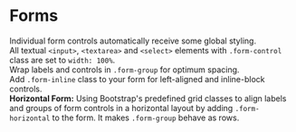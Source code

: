 # Forms

Individual form controls automatically receive some global styling.  
All textual `<input>`, `<textarea>` and `<select>` elements with `.form-control` class are set to `width: 100%`.  
Wrap labels and controls in `.form-group` for optimum spacing.  
Add `.form-inline` class to your form for left-aligned and inline-block controls.  
**Horizontal Form:** Using Bootstrap's predefined grid classes to align labels and groups of form controls in a horizontal layout by adding `.form-horizontal` to the form. It makes `.form-group` behave as rows.
